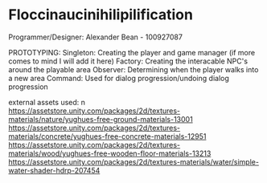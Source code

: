 # Floccinaucinihilipilification

Programmer/Designer: Alexander Bean - 100927087


PROTOTYPING:
Singleton: Creating the player and game manager (if more comes to mind I will add it here)
Factory: Creating the interacable NPC's around the playable area
Observer: Determining when the player walks into a new area
Command: Used for dialog progression/undoing dialog progression


external assets used: n\
https://assetstore.unity.com/packages/2d/textures-materials/nature/yughues-free-ground-materials-13001 
https://assetstore.unity.com/packages/2d/textures-materials/concrete/yughues-free-concrete-materials-12951
https://assetstore.unity.com/packages/2d/textures-materials/wood/yughues-free-wooden-floor-materials-13213
https://assetstore.unity.com/packages/2d/textures-materials/water/simple-water-shader-hdrp-207454
